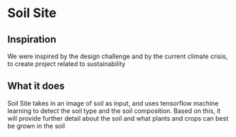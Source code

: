 # Soil Site

## Inspiration
We were inspired by the design challenge and by the current climate crisis, to create project related to sustainability

## What it does
Soil Site takes in an image of soil as input, and uses tensorflow machine learning to detect the soil type and the soil composition. Based on this, it will provide further detail about the soil and what plants and crops can best be grown in the soil


